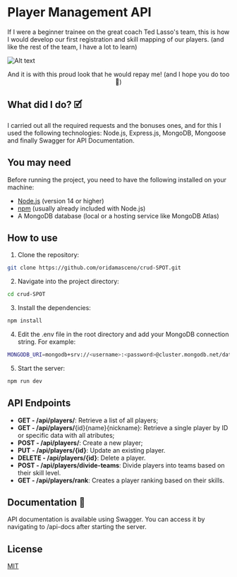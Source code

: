 # Player Management API

If I were a beginner trainee on the great coach Ted Lasso's team, this is how I would develop our first registration and skill mapping of our players. (and like the rest of the team, I have a lot to learn)

![Alt text](https://static1.srcdn.com/wordpress/wp-content/uploads/2024/08/jason-sudeikis-as-ted-lasso-smiling-and-pointing-in-ted-lasso.jpg)
<p align="center" >And it is with this proud look that he would repay me! (and I hope you do too 🤣) 
</p>

## What did I do? 🗹
I carried out all the required requests and the bonuses ones, and for this I used the following technologies: Node.js, Express.js, MongoDB, Mongoose and finally Swagger for API Documentation.

## You may need

Before running the project, you need to have the following installed on your machine:

- [Node.js](https://nodejs.org/) (version 14 or higher)
- [npm](https://www.npmjs.com/) (usually already included with Node.js)
- A MongoDB database (local or a hosting service like MongoDB Atlas)

## How to use

1. Clone the repository:
```bash
git clone https://github.com/oridamasceno/crud-SPOT.git
```
2. Navigate into the project directory:
```bash
cd crud-SPOT
```

3. Install the dependencies:
```bash
npm install
```

4. Edit the .env file in the root directory and add your MongoDB connection string. For example:
```bash
MONGODB_URI=mongodb+srv://<username>:<password>@cluster.mongodb.net/databaseName?retryWrites=true&w=majority
```

5. Start the server:
```bash
npm run dev
```

## API Endpoints

- **GET - /api/players/**: Retrieve a list of all players;
- **GET - /api/players/**{id}{name}{nickname}: Retrieve a single player by ID or specific data with all atributes;
- **POST - /api/players/**: Create a new player;
- **PUT - /api/players/{id}**: Update an existing player.
- **DELETE - /api/players/{id}**: Delete a player.
- **POST - /api/players/divide-teams**: Divide players into teams based on their skill level.
- **GET - /api/players/rank**: Creates a player ranking based on their skills.

## Documentation 📎
API documentation is available using Swagger. You can access it by navigating to /api-docs after starting the server.

## License
[MIT](https://choosealicense.com/licenses/mit/)
